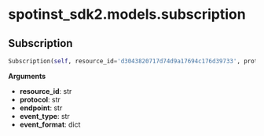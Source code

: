 <h1 id="spotinst_sdk2.models.subscription">spotinst_sdk2.models.subscription</h1>


<h2 id="spotinst_sdk2.models.subscription.Subscription">Subscription</h2>

```python
Subscription(self, resource_id='d3043820717d74d9a17694c176d39733', protocol='d3043820717d74d9a17694c176d39733', endpoint='d3043820717d74d9a17694c176d39733', event_type='d3043820717d74d9a17694c176d39733', event_format='d3043820717d74d9a17694c176d39733')
```

__Arguments__

- __resource_id__: str
- __protocol__: str
- __endpoint__: str
- __event_type__: str
- __event_format__: dict

